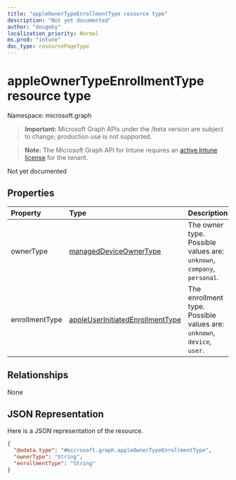 ```yaml
---
title: "appleOwnerTypeEnrollmentType resource type"
description: "Not yet documented"
author: "dougeby"
localization_priority: Normal
ms.prod: "intune"
doc_type: resourcePageType
---
```


# appleOwnerTypeEnrollmentType resource type

Namespace: microsoft.graph

> **Important:** Microsoft Graph APIs under the /beta version are subject to change; production use is not supported.

> **Note:** The Microsoft Graph API for Intune requires an [active Intune license](https://go.microsoft.com/fwlink/?linkid=839381) for the tenant.

Not yet documented

## Properties
|Property|Type|Description|
|:---|:---|:---|
|ownerType|[managedDeviceOwnerType](../resources/intune-shared-manageddeviceownertype.md)|The owner type. Possible values are: `unknown`, `company`, `personal`.|
|enrollmentType|[appleUserInitiatedEnrollmentType](../resources/intune-enrollment-appleuserinitiatedenrollmenttype.md)|The enrollment type. Possible values are: `unknown`, `device`, `user`.|

## Relationships
None

## JSON Representation
Here is a JSON representation of the resource.
<!-- {
  "blockType": "resource",
  "@odata.type": "microsoft.graph.appleOwnerTypeEnrollmentType"
}
-->
``` json
{
  "@odata.type": "#microsoft.graph.appleOwnerTypeEnrollmentType",
  "ownerType": "String",
  "enrollmentType": "String"
}
```




